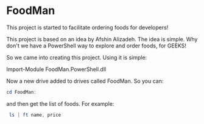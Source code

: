 # FoodMan
This project is started to facilitate ordering foods for developers!

This project is based on an idea by Afshin Alizadeh.
The idea is simple. Why don't we have a PowerShell way to explore and order foods, for GEEKS!

So we came into creating this project. Using it is simple:

Import-Module FoodMan.PowerShell.dll 


Now a new drive added to drives called FoodMan. So you can:

```PowerShell
cd FoodMan: 
```

and then get the list of foods. For example:

``` PowerShell
 ls | ft name, price 
```
